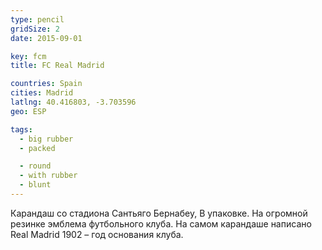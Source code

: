 ```yaml
---
type: pencil
gridSize: 2
date: 2015-09-01

key: fcm
title: FC Real Madrid

countries: Spain
cities: Madrid
latlng: 40.416803, -3.703596
geo: ESP

tags:
  - big rubber
  - packed

  - round
  - with rubber
  - blunt
---
```


Карандаш со стадиона Сантьяго Бернабеу, В упаковке. На огромной резинке эмблема футбольного клуба. На самом карандаше написано Real Madrid 1902 – год основания клуба.
